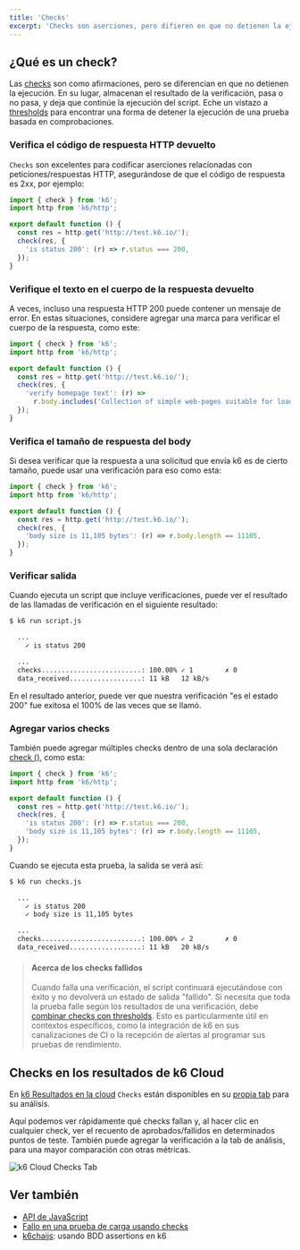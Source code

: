 ```yaml
---
title: 'Checks'
excerpt: 'Checks son aserciones, pero difieren en que no detienen la ejecución, en su lugar, sólo almacenan el resultado de la comprobación, pase o no, y dejan que la ejecución del script continúe.'
---
```


## ¿Qué es un check?

Las [checks](/javascript-api/k6/check/) son como afirmaciones, pero se diferencian en que no detienen la ejecución. En su lugar, almacenan el resultado de la verificación, pasa o no pasa, y deja que continúe la ejecución del script. Eche un vistazo a [thresholds](/using-k6/thresholds) para encontrar una forma de detener la ejecución de una prueba basada en comprobaciones.

### Verifica el código de respuesta HTTP devuelto

`Checks` son excelentes para codificar aserciones relacionadas con peticiones/respuestas HTTP, asegurándose de que el código de respuesta es 2xx, por ejemplo:

<CodeGroup lineNumbers={[true]}>

```javascript
import { check } from 'k6';
import http from 'k6/http';

export default function () {
  const res = http.get('http://test.k6.io/');
  check(res, {
    'is status 200': (r) => r.status === 200,
  });
}
```

</CodeGroup>

### Verifique el texto en el cuerpo de la respuesta devuelto

A veces, incluso una respuesta HTTP 200 puede contener un mensaje de error. En estas situaciones, considere agregar una marca para verificar el cuerpo de la respuesta, como este:

<CodeGroup lineNumbers={[true]}>

```javascript
import { check } from 'k6';
import http from 'k6/http';

export default function () {
  const res = http.get('http://test.k6.io/');
  check(res, {
    'verify homepage text': (r) =>
      r.body.includes('Collection of simple web-pages suitable for load testing'),
  });
}
```

</CodeGroup>

### Verifica el tamaño de respuesta del body

Si desea verificar que la respuesta a una solicitud que envía k6 es de cierto tamaño, puede usar una verificación para eso como esta:

<CodeGroup lineNumbers={[true]}>

```javascript
import { check } from 'k6';
import http from 'k6/http';

export default function () {
  const res = http.get('http://test.k6.io/');
  check(res, {
    'body size is 11,105 bytes': (r) => r.body.length == 11105,
  });
}
```

</CodeGroup>

### Verificar salida

Cuando ejecuta un script que incluye verificaciones, puede ver el resultado de las llamadas de verificación en el siguiente resultado:

<CodeGroup lineNumbers={[false]}>

```bash
$ k6 run script.js

  ...
    ✓ is status 200

  ...
  checks.........................: 100.00% ✓ 1        ✗ 0
  data_received..................: 11 kB   12 kB/s
```

</CodeGroup>

En el resultado anterior, puede ver que nuestra verificación "es el estado 200" fue exitosa el 100% de las veces que se llamó.

### Agregar varios checks

También puede agregar múltiples checks dentro de una sola declaración [check ()](/javascript-api/k6/check), como esta:

<CodeGroup lineNumbers={[true]}>

```javascript
import { check } from 'k6';
import http from 'k6/http';

export default function () {
  const res = http.get('http://test.k6.io/');
  check(res, {
    'is status 200': (r) => r.status === 200,
    'body size is 11,105 bytes': (r) => r.body.length == 11105,
  });
}
```

</CodeGroup>

Cuando se ejecuta esta prueba, la salida se verá así:

<CodeGroup lineNumbers={[false]}>

```bash
$ k6 run checks.js

  ...
    ✓ is status 200
    ✓ body size is 11,105 bytes

  ...
  checks.........................: 100.00% ✓ 2        ✗ 0
  data_received..................: 11 kB   20 kB/s
```

</CodeGroup>

> #### Acerca de los checks fallidos
>
> Cuando falla una verificación, el script continuará ejecutándose con éxito y no devolverá un estado de salida "fallido".
> Si necesita que toda la prueba falle según los resultados de una verificación, debe [combinar checks con thresholds](/using-k6/thresholds/#failing-a-load-test-using-checks).
> Esto es particularmente útil en contextos específicos, como la integración de k6 en sus canalizaciones de CI o la recepción de alertas al programar sus pruebas de rendimiento.

## Checks en los resultados de k6 Cloud

En [k6 Resultados en la cloud](/cloud/analyzing-results/overview) `Checks` están disponibles en su [propia tab](/cloud/analyzing-results/checks-tab) para su análisis.

Aquí podemos ver rápidamente qué checks fallan y, al hacer clic en cualquier check, ver el recuento de aprobados/fallidos
en determinados puntos de teste. También puede agregar la verificación a la tab de análisis, para una mayor comparación con otras métricas.

![k6 Cloud Checks Tab](./images/Checks/cloud-insights-checks-tab.png)

## Ver también

- [API de JavaScript](/javascript-api/k6/check/)
- [Fallo en una prueba de carga usando checks](/using-k6/thresholds/#failing-a-load-test-using-checks)
- [k6chaijs](/javascript-api/jslib/k6chaijs): usando BDD assertions en k6